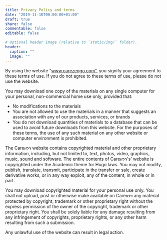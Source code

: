 ```yaml
---
title: Privacy Policy and terms
date: "2019-11-10T00:00:00+01:00"
draft: true
share: false
commentable: false
editable: false

# Optional header image (relative to `static/img/` folder).
header:
  caption: ""
  image: ""
---
```


By using the website “www.carezengo.com”, you signify your agreement to these terms of use. If you do not agree to these terms of use, please do not use the website.

You may download one copy of the materials on any single computer for your personal, non-commercial home use only, provided that:

* No modifications to the materials
* You are not allowed to use the materials in a manner that suggests an association with any of our products, services, or brands
* You do not download quantities of materials to a database that can be used to avoid future downloads from this website. For the purposes of these terms, the use of any such material on any other website or computer environment is prohibited.

The Careዘንጎ website contains copyrighted material and other proprietary information, including, but not limited to, text, photos, video, graphics, music, sound and software.
The entire contents of Careዘንጎ's’ website is copyrighted under the  Academic theme for Hugo laws. You may not modify, publish, translate, transmit, participate in the transfer or sale, create derivative works, or in any way exploit, any of the content, in whole or in part.

You may download copyrighted material for your personal use only.
You shall not upload, post or otherwise make available on Careዘንጎ any material protected by copyright, trademark or other proprietary right without the express permission of the owner of the copyright, trademark or other proprietary right. You shall be solely liable for any damage resulting from any infringement of copyrights, proprietary rights, or any other harm resulting from such a submission.

Any unlawful use of the website can result in legal action.
